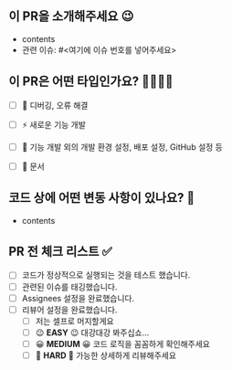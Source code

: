 ## 이 PR을 소개해주세요 😉
- contents
- 관련 이슈: #<여기에 이슈 번호를 넣어주세요>



## 이 PR은 어떤 타입인가요? 👩‍💻👨‍💻
- [ ] 🐛 디버깅, 오류 해결
- [ ] ⚡ 새로운 기능 개발
- [ ] 📢 기능 개발 외의 개발 환경 설정, 배포 설정, GitHub 설정 등 
- [ ] 📄 문서



## 코드 상에 어떤 변동 사항이 있나요? 🤖
- contents



## PR 전 체크 리스트 ✅
- [ ] 코드가 정상적으로 실행되는 것을 테스트 했습니다.
- [ ] 관련된 이슈를 태깅했습니다.
- [ ] Assignees 설정을 완료했습니다.
- [ ] 리뷰어 설정을 완료했습니다.
  - [ ] 저는 셀프로 머지할게요
  - [ ] 😉 **EASY** 😉 대강대강 봐주십쇼...
  - [ ] 😀 **MEDIUM** 😀 코드 로직을 꼼꼼하게 확인해주세요
  - [ ] 🧐 **HARD** 🧐 가능한 상세하게 리뷰해주세요
